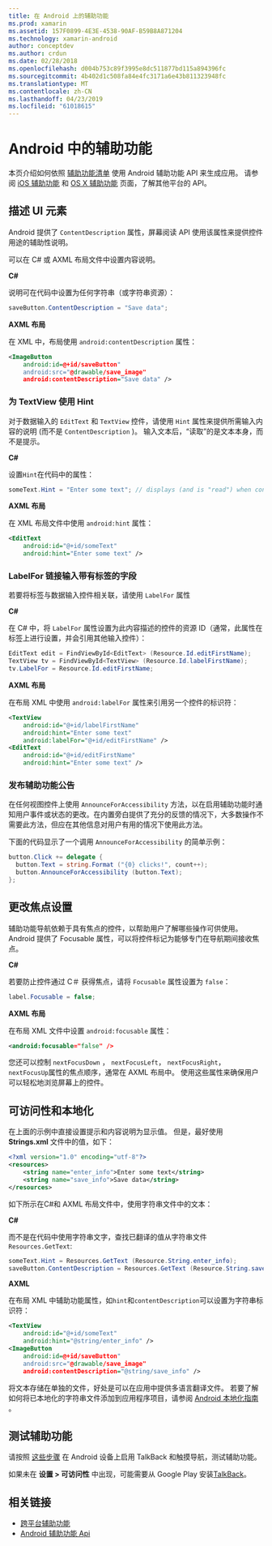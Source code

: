 ```yaml
---
title: 在 Android 上的辅助功能
ms.prod: xamarin
ms.assetid: 157F0899-4E3E-4538-90AF-B59B8A871204
ms.technology: xamarin-android
author: conceptdev
ms.author: crdun
ms.date: 02/28/2018
ms.openlocfilehash: d004b753c89f3995e8dc511877bd115a894396fc
ms.sourcegitcommit: 4b402d1c508fa84e4fc3171a6e43b811323948fc
ms.translationtype: MT
ms.contentlocale: zh-CN
ms.lasthandoff: 04/23/2019
ms.locfileid: "61018615"
---
```

# <a name="accessibility-on-android"></a>Android 中的辅助功能

本页介绍如何依照 [辅助功能清单](~/cross-platform/app-fundamentals/accessibility.md) 使用 Android 辅助功能 API 来生成应用。
请参阅 [iOS 辅助功能](~/ios/app-fundamentals/accessibility.md) 和 [OS X 辅助功能](~/mac/app-fundamentals/accessibility.md) 页面，了解其他平台的 API。


## <a name="describing-ui-elements"></a>描述 UI 元素

Android 提供了 `ContentDescription` 属性，屏幕阅读 API 使用该属性来提供控件用途的辅助性说明。

可以在 C# 或 AXML 布局文件中设置内容说明。

**C#**

说明可在代码中设置为任何字符串（或字符串资源）：

```csharp
saveButton.ContentDescription = "Save data";
```

**AXML 布局**

在 XML 中，布局使用 `android:contentDescription` 属性：

```xml
<ImageButton
    android:id=@+id/saveButton"
    android:src="@drawable/save_image"
    android:contentDescription="Save data" />
```

### <a name="use-hint-for-textview"></a>为 TextView 使用 Hint

对于数据输入的 `EditText` 和 `TextView` 控件，请使用 `Hint` 属性来提供所需输入内容的说明 (而不是 `ContentDescription` )。
输入文本后，“读取”的是文本本身，而不是提示。

**C#**

设置`Hint`在代码中的属性：

```csharp
someText.Hint = "Enter some text"; // displays (and is "read") when control is empty
```

**AXML 布局**

在 XML 布局文件中使用 `android:hint` 属性：

```xml
<EditText
    android:id="@+id/someText"
    android:hint="Enter some text" />
```


### <a name="labelfor-links-input-fields-with-labels"></a>LabelFor 链接输入带有标签的字段

若要将标签与数据输入控件相关联，请使用 `LabelFor` 属性

**C#**

在 C# 中，将 `LabelFor` 属性设置为此内容描述的控件的资源 ID（通常，此属性在标签上进行设置，并会引用其他输入控件）：

```csharp
EditText edit = FindViewById<EditText> (Resource.Id.editFirstName);
TextView tv = FindViewById<TextView> (Resource.Id.labelFirstName);
tv.LabelFor = Resource.Id.editFirstName;
```

**AXML 布局**

在布局 XML 中使用 `android:labelFor` 属性来引用另一个控件的标识符：

```xml
<TextView
    android:id="@+id/labelFirstName"
    android:hint="Enter some text"
    android:labelFor="@+id/editFirstName" />
<EditText
    android:id="@+id/editFirstName"
    android:hint="Enter some text" />
```

### <a name="announce-for-accessibility"></a>发布辅助功能公告

在任何视图控件上使用 `AnnounceForAccessibility` 方法，以在启用辅助功能时通知用户事件或状态的更改。在内置旁白提供了充分的反馈的情况下，大多数操作不需要此方法，但应在其他信息对用户有用的情况下使用此方法。

下面的代码显示了一个调用 `AnnounceForAccessibility` 的简单示例：

```csharp
button.Click += delegate {
  button.Text = string.Format ("{0} clicks!", count++);
  button.AnnounceForAccessibility (button.Text);
};
```

## <a name="changing-focus-settings"></a>更改焦点设置

辅助功能导航依赖于具有焦点的控件，以帮助用户了解哪些操作可供使用。Android 提供了 Focusable 属性，可以将控件标记为能够专门在导航期间接收焦点。

**C#**

若要防止控件通过 C＃ 获得焦点，请将 `Focusable` 属性设置为 `false`：

```csharp
label.Focusable = false;
```

**AXML 布局**

在布局 XML 文件中设置 `android:focusable` 属性：

```xml
<android:focusable="false" />
```

您还可以控制 `nextFocusDown` ， `nextFocusLeft`， `nextFocusRight`，`nextFocusUp`属性的焦点顺序，通常在 AXML 布局中。 使用这些属性来确保用户可以轻松地浏览屏幕上的控件。


## <a name="accessibility-and-localization"></a>可访问性和本地化

在上面的示例中直接设置提示和内容说明为显示值。 但是，最好使用 **Strings.xml** 文件中的值，如下：

```xml
<?xml version="1.0" encoding="utf-8"?>
<resources>
    <string name="enter_info">Enter some text</string>
    <string name="save_info">Save data</string>
</resources>
```

如下所示在C#和 AXML 布局文件中，使用字符串文件中的文本：

**C#**

而不是在代码中使用字符串文字，查找已翻译的值从字符串文件`Resources.GetText`:

```csharp
someText.Hint = Resources.GetText (Resource.String.enter_info);
saveButton.ContentDescription = Resources.GetText (Resource.String.save_info);
```

**AXML**

在布局 XML 中辅助功能属性，如`hint`和`contentDescription`可以设置为字符串标识符：

```xml
<TextView
    android:id="@+id/someText"
    android:hint="@string/enter_info" />
<ImageButton
    android:id=@+id/saveButton"
    android:src="@drawable/save_image"
    android:contentDescription="@string/save_info" />
```

将文本存储在单独的文件，好处是可以在应用中提供多语言翻译文件。 若要了解如何将已本地化的字符串文件添加到应用程序项目，请参阅 [Android 本地化指南](~/android/app-fundamentals/localization.md) 。


## <a name="testing-accessibility"></a>测试辅助功能
 
请按照 [这些步骤](https://developer.android.com/training/accessibility/testing.html#how-to) 在 Android 设备上启用 TalkBack 和触摸导航，测试辅助功能。

如果未在 **设置 > 可访问性** 中出现，可能需要从 Google Play 安装[TalkBack](https://play.google.com/store/apps/details?id=com.google.android.marvin.talkback)。


## <a name="related-links"></a>相关链接

- [跨平台辅助功能](~/cross-platform/app-fundamentals/accessibility.md)
- [Android 辅助功能 Api](https://developer.android.com/guide/topics/ui/accessibility/index.html)
